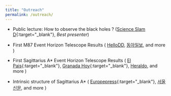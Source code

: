 ```yaml
---
title: "Outreach"
permalink: /outreach/
---
```


* Public lecture: How to observe the black holes ? ([Science Slam D](https://youtu.be/9exnhfM3bRY){:target="_blank"}, *Best presenter*)
<!-- [article in HelloDD](https://www.hellodd.com/news/articleView.html?idxno=68464){:target="_blank"}) (Korean) -->
<!-- Youtube UST: https://youtu.be/Hu9vqVl_ll0 -->

* First M87 Event Horizon Telescope Results
(
  [HelloDD](https://www.hellodd.com/news/articleView.html?idxno=68135),
  [동아일보](https://www.donga.com/news/It/article/all/20190411/95007953/1),
  and more
  )

* First Sagittarius A* Event Horizon Telescope Results
(
  [El Pais](https://english.elpais.com/science-tech/2022-05-13/sagittarius-a-the-inside-story-of-how-our-black-hole-was-snapped.html){:target="_blank"},
  [Granada Hoy](https://www.granadahoy.com/granada/agujero-negro-Via-Lactea-Granada_0_1682532021.html){:target="_blank"},
  [Heraldo](https://www.heraldo.es/noticias/sociedad/2022/05/12/primera-imagen-sagitario-a-agujero-negro-corazon-via-lactea-1573864.html),
  and more
)

* Intrinsic structure of Sagittarius A*
(
  [Europepress](https://www.europapress.es/ciencia/astronomia/noticia-agujero-negro-centro-via-lactea-casi-circular-20220224130150.html){:target="_blank"},
  [서울신문](https://www.seoul.co.kr/news/newsView.php?id=20220222500061),
  and more
  )
